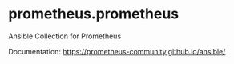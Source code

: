 # prometheus.prometheus
Ansible Collection for Prometheus

Documentation: https://prometheus-community.github.io/ansible/
